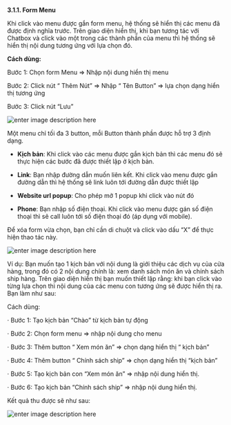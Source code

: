 
**3.1.1. Form Menu**

Khi click vào menu được gắn form menu, hệ thống sẽ hiển thị các menu đã được định nghĩa trước. Trên giao diện hiển thị, khi bạn tương tác với Chatbox và click vào một trong các thành phần của menu thì hệ thống sẽ hiển thị nội dung tương ứng với lựa chọn đó.

**Cách dùng:**

Bước 1: Chọn form Menu => Nhập nội dung hiển thị menu

Bước 2: Click nút “ Thêm Nút” => Nhập “ Tên Button” => lựa chọn dạng hiển thị tương ứng

Bước 3: Click nút “Lưu”

![enter image description here](https://static8.muarecdn.com/original/muare/images/2019/11/19/5383573_14.png)

Một menu chỉ tối đa 3 button, mỗi Button thành phần được hỗ trợ 3 định dạng.

-  **Kịch bản**: Khi click vào các menu được gắn kịch bản thì các menu đó sẽ thực hiện các bước đã được thiết lập ở kịch bản.

-  **Link**: Bạn nhập đường dẫn muốn liên kết. Khi click vào menu được gắn đường dẫn thì hệ thống sẽ link luôn tới đường dẫn được thiết lập

-  **Website url popup**: Cho phép mở 1 popup khi click vào nút đó

-  **Phone**: Bạn nhập số điện thoại. Khi click vào menu được gán số điện thoại thì sẽ call luôn tới số điện thoại đó (áp dụng với mobile).

Để xóa form vừa chọn, bạn chỉ cần di chuột và click vào dấu “X” để thực hiện thao tác này.

![enter image description here](https://static8.muarecdn.com/original/muare/images/2019/11/19/5383576_15.png)

Ví dụ: Bạn muốn tạo 1 kịch bản với nội dung là giới thiệu các dịch vụ của cửa hàng, trong đó có 2 nội dung chính là: xem danh sách món ăn và chính sách ship hàng. Trên giao diện hiển thị bạn muốn thiết lập rằng: khi bạn click vào từng lựa chọn thì nội dung của các menu con tương ứng sẽ được hiển thị ra. Bạn làm như sau:

Cách dùng:

· Bước 1: Tạo kịch bản “Chào” từ kịch bản tự động

· Bước 2: Chọn form menu => nhập nội dung cho menu

· Bước 3: Thêm button “ Xem món ăn” => chọn dạng hiển thị “ kịch bản”

· Bước 4: Thêm button “ Chính sách ship” => chọn dạng hiển thị “kịch bản”

· Bước 5: Tạo kịch bản con “Xem món ăn” => nhập nội dung hiển thị.

· Bước 6: Tạo kịch bản “Chính sách ship” => nhập nội dung hiển thị.

Kết quả thu được sẽ như sau:

![enter image description here](https://static8.muarecdn.com/original/muare/images/2019/11/19/5383582_16.png)